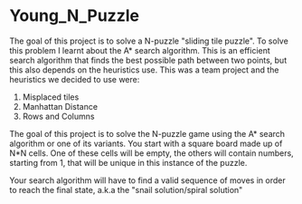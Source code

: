# Young_N_Puzzle

The goal of this project is to solve a N-puzzle "sliding tile puzzle". To solve this problem I learnt about the A*
search algorithm. This is an efficient search algorithm that finds the best possible path between two points, but this
also depends on the heuristics use. This was a team project and the heuristics we decided to use were:
1) Misplaced tiles
2) Manhattan Distance
3) Rows and Columns

The goal of this project is to solve the N-puzzle game using the A* search algorithm or one of its variants.
You start with a square board made up of N*N cells. One of these cells will be empty,
the others will contain numbers, starting from 1, that will be unique in this instance of
the puzzle.

Your search algorithm will have to find a valid sequence of moves in order to reach the
final state, a.k.a the "snail solution/spiral solution" 
